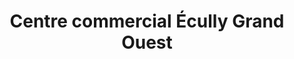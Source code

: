 ---
title: "Centre commercial Écully Grand Ouest"
url: /ecully/centre-commercial-ecully-grand-ouest/
shop: Einkaufszentrum
---